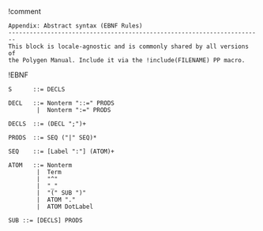 !comment
~~~~~~~~~~~~~~~~~~~~~~~~~~~~~~~~~~~~~~~~~~~~~~~~~~~~~~~~~~~~~~~~~~~~~~~~
Appendix: Abstract syntax (EBNF Rules)
------------------------------------------------------------------------
This block is locale-agnostic and is commonly shared by all versions of
the Polygen Manual. Include it via the !include(FILENAME) PP macro.
~~~~~~~~~~~~~~~~~~~~~~~~~~~~~~~~~~~~~~~~~~~~~~~~~~~~~~~~~~~~~~~~~~~~~~~~

!EBNF
~~~~~~~~~~~~~~~~~~~~~~~~~~~~~~~~~~~~~~~~~~~~~~~~~~~~~~~~~~~~~~~~~~~~~~~~~~~~~~
S      ::= DECLS

DECL   ::= Nonterm "::=" PRODS
        |  Nonterm ":=" PRODS

DECLS  ::= (DECL ";")+

PRODS  ::= SEQ ("|" SEQ)*

SEQ    ::= [Label ":"] (ATOM)+

ATOM   ::= Nonterm
        |  Term
        |  "^"
        |  "_"
        |  "(" SUB ")"
        |  ATOM "."
        |  ATOM DotLabel

SUB ::= [DECLS] PRODS
~~~~~~~~~~~~~~~~~~~~~~~~~~~~~~~~~~~~~~~~~~~~~~~~~~~~~~~~~~~~~~~~~~~~~~~~~~~~~~
